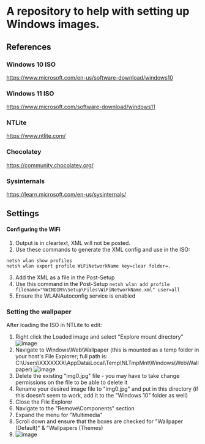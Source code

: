 # A repository to help with setting up Windows images.

## References
### Windows 10 ISO
https://www.microsoft.com/en-us/software-download/windows10

### Windows 11 ISO
https://www.microsoft.com/software-download/windows11

### NTLite
https://www.ntlite.com/

### Chocolatey
https://community.chocolatey.org/

### Sysinternals
https://learn.microsoft.com/en-us/sysinternals/

## Settings
#### Configuring the WiFi
1. Output is in cleartext, XML will not be posted.
2. Use these commands to generate the XML config and use in the ISO:
```
netsh wlan show profiles
netsh wlan export profile WiFiNetworkName key=clear folder=.
```
3. Add the XML as a file in the Post-Setup
4. Use this command in the Post-Setup
`netsh wlan add profile filename="%WINDIR%\Setup\Files\WiFiNetworkName.xml" user=all`
5. Ensure the WLANAutoconfig service is enabled

###  Setting the wallpaper
After loading the ISO in NTLite to edit:
1. Right click the Loaded image and select "Explore mount directory"
![image](https://github.com/marknakamura/deployment-tools/assets/57322698/7148fbb4-bd4a-4d46-a362-327d51bb3ee6)
2. Navigate to Windows\Web\Wallpaper (this is mounted as a temp folder in your host's File Explorer; full path is: C:\Users\XXXXXXX\AppData\Local\Temp\NLTmpMnt\Windows\Web\Wallpaper)
![image](https://github.com/marknakamura/deployment-tools/assets/57322698/81c5ddc1-d451-4a1c-a1ce-713baea563f7)
3. Delete the existing "img0.jpg" file - you may have to take change permissions on the file to be able to delete it
4. Rename your desired image file to "img0.jpg" and put in this directory (if this doesn't seem to work, add it to the "Windows 10" folder as well)
5. Close the File Explorer
6. Navigate to the "Remove\Components" section
7. Expand the menu for "Multimedia"
8. Scroll down and ensure that the boxes are checked for "Wallpaper (Default)" & "Wallpapers (Themes)
9. ![image](https://github.com/marknakamura/deployment-tools/assets/57322698/34eef0cf-2aa6-430e-ab8e-4aaa9b8aeffe)

